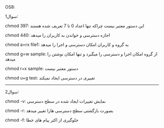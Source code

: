OS8:


سوال1:

chmod 397: این دستور معتبر نیست چراکه تنها اعداد 0 تا 7 تعریف شده هستند

chmod 440: اجازه دسترسی و خواندن به کاربران را میدهد

chmod a=rx file1: به گروه و کاربران امکان دسترسی و اجرا را میدهد

chmod g=w sample: از گروه امکان اجرا و دسترسی را میگیرد و تنها امکان نوشتن را میدهد

chmod r+x sample: دستور معتبر نیست

chmod u+g test: تغییری در دسترسی ایجاد نمیکند

__________________________________________________________________________________________________

سوال2:

chmod -v: نمایش تغییرات ایجاد شده در سطح دسترسی

chmod -r: بصورت بازگشتی سطح دسترسی هارا تغییر میدهد

chmod -f: جلوگیری از اکثر پیام های خطا
